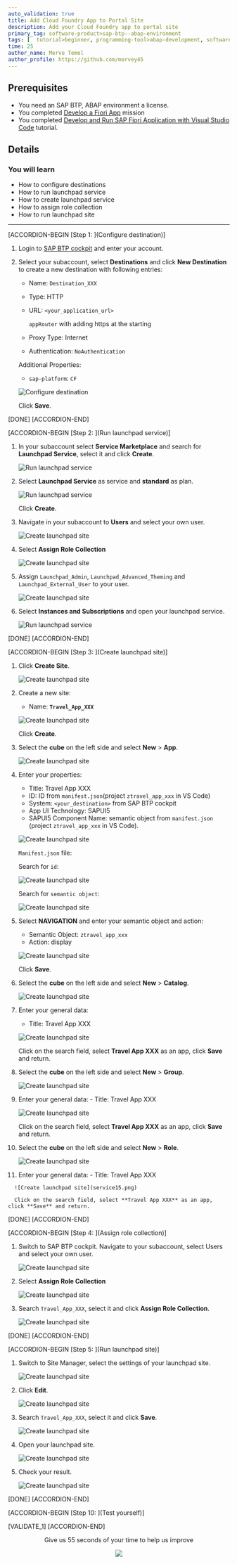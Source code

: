 ```yaml
---
auto_validation: true
title: Add Cloud Foundry App to Portal Site
description: Add your Cloud Foundry app to portal site
primary_tag: software-product>sap-btp--abap-environment
tags: [  tutorial>beginner, programming-tool>abap-development, software-product>sap-business-technology-platform, software-products>sap-business-application-studio ]
time: 25
author_name: Merve Temel
author_profile: https://github.com/mervey45
---
```


## Prerequisites  
- You need an SAP BTP, ABAP environment a license.
- You completed [Develop a Fiori App](mission.cp-starter-extensions-abap) mission
- You completed [ Develop and Run SAP Fiori Application with Visual Studio Code](abap-environment-vs-code) tutorial.

## Details
### You will learn  
- How to configure destinations
- How to run launchpad service
- How to create launchpad service
- How to assign role collection
- How to run launchpad site

---
[ACCORDION-BEGIN [Step 1: ](Configure destination)]

  1. Login to [SAP BTP cockpit](https://account.hana.ondemand.com/) and enter your account.

  2. Select your subaccount, select **Destinations** and click **New Destination** to create a new destination with following entries:

      - Name: `Destination_XXX`
      - Type: HTTP
      - URL: `<your_application_url>`

        `appRouter` with adding https at the starting

      - Proxy Type: Internet
      - Authentication: `NoAuthentication`

     Additional Properties:

      - `sap-platform`: `CF`

     ![Configure destination](destination4.png)

     Click **Save**.

[DONE]
[ACCORDION-END]

[ACCORDION-BEGIN [Step 2: ](Run launchpad service)]

  1.  In your subaccount select **Service Marketplace** and search for **Launchpad Service**, select it and click **Create**.

      ![Run launchpad service](service.png)

  2.  Select **Launchpad Service** as service and **standard** as plan.

      ![Run launchpad service](servicex.png)

      Click **Create**.

  3.  Navigate in your subaccount to **Users** and select your own user.

      ![Create launchpad site](service16.png)

  4.  Select **Assign Role Collection**

      ![Create launchpad site](service18.png)

  5. Assign `Launchpad_Admin`, `Launchpad_Advanced_Theming` and `Launchpad_External_User` to your user.

      ![Create launchpad site](servicexx.png)


  3.  Select **Instances and Subscriptions** and open your launchpad service.

      ![Run launchpad service](service2.png)

[DONE]
[ACCORDION-END]

[ACCORDION-BEGIN [Step 3: ](Create launchpad site)]

  1. Click **Create Site**.

      ![Create launchpad site](service3.png)

  2. Create a new site:
       - Name: **`Travel_App_XXX`**

     ![Create launchpad site](service4.png)

      Click **Create**.

  3. Select the **cube** on the left side and select **New** > **App**.

      ![Create launchpad site](service5.png)

  4. Enter your properties:
     - Title: Travel App XXX
     - ID: ID from `manifest.json`(project `ztravel_app_xxx` in VS Code)
     - System: `<your_destination>` from SAP BTP cockpit
     - App UI Technology: SAPUI5
     - SAPUI5 Component Name: semantic object from `manifest.json` (project `ztravel_app_xxx` in VS Code).

      ![Create launchpad site](service6.png)

      `Manifest.json` file:

      Search for `id`:

      ![Create launchpad site](service7.png)

      Search for `semantic object`:

      ![Create launchpad site](service8.png)

  5. Select **NAVIGATION** and enter your semantic object and action:
     - Semantic Object: `ztravel_app_xxx`
     - Action: display

      ![Create launchpad site](service9.png)

      Click **Save**.

  6.  Select the **cube** on the left side and select **New** > **Catalog**.

      ![Create launchpad site](service10.png)

  7. Enter your general data:
     - Title: Travel App XXX

      ![Create launchpad site](service11.png)

     Click on the search field, select **Travel App XXX** as an app, click **Save** and return.

  8.  Select the **cube** on the left side and select **New** > **Group**.

      ![Create launchpad site](service12.png)

  9.  Enter your general data:
     - Title: Travel App XXX

      ![Create launchpad site](service13.png)

      Click on the search field, select **Travel App XXX** as an app, click **Save** and return.

 10. Select the **cube** on the left side and select **New** > **Role**.

     ![Create launchpad site](service14.png)

  11.  Enter your general data:
     - Title: Travel App XXX

      ![Create launchpad site](service15.png)

      Click on the search field, select **Travel App XXX** as an app, click **Save** and return.

[DONE]
[ACCORDION-END]

[ACCORDION-BEGIN [Step 4: ](Assign role collection)]

  1. Switch to SAP BTP cockpit. Navigate to your subaccount, select Users and select your own user.

      ![Create launchpad site](service16.png)

  2.  Select **Assign Role Collection**

      ![Create launchpad site](service18.png)

  3. Search `Travel_App_XXX`, select it and click **Assign Role Collection**.

      ![Create launchpad site](service19.png)

[DONE]
[ACCORDION-END]    


[ACCORDION-BEGIN [Step 5: ](Run launchpad site)]

  1. Switch to Site Manager, select the settings of your launchpad site.

      ![Create launchpad site](service21.png)

  2.  Click **Edit**.

      ![Create launchpad site](service22.png)

  3. Search `Travel_App_XXX`, select it and click **Save**.

      ![Create launchpad site](service23.png)

  4. Open your launchpad site.

      ![Create launchpad site](service24.png)

  5. Check your result.

      ![Create launchpad site](service25.png)

[DONE]
[ACCORDION-END]  

[ACCORDION-BEGIN [Step 10: ](Test yourself)]

[VALIDATE_1]
[ACCORDION-END]

<p style="text-align: center;">Give us 55 seconds of your time to help us improve</p>

<p style="text-align: center;"><a href="https://sapinsights.eu.qualtrics.com/jfe/form/SV_0im30RgTkbEEHMV?TutorialID=abap-environment-deploy-cf-production" target="_blank"><img src="https://raw.githubusercontent.com/SAPDocuments/Tutorials/master/data/images/285738_Emotion_Faces_R_purple.png"></a></p>
